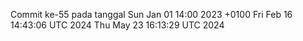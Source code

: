 Commit ke-55 pada tanggal Sun Jan 01 14:00 2023 +0100
Fri Feb 16 14:43:06 UTC 2024
Thu May 23 16:13:29 UTC 2024
